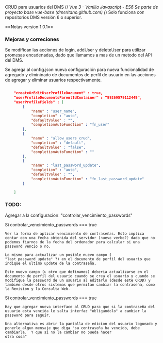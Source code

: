 CRUD para usuarios del DMS (*)
Vue 3 - Vanilla Javascript - ES6
Se parte de proyecto base vue-base (dmeritano.github.com)
(*) Solo funciona con repositorios DMS versión 6 o superior.


==Notas version 1.0.1==


### Mejoras y correciones

Se modifican las acciones de login, addUser y deleteUser para utilizar promesas encadenadas, dado que llamamos a mas de un metodo del API del DMS.

Se agrega al config.json nueva configuración para nueva funcionalidad de agregado y elmininado de documentos de perfil de usuario en las acciones de agregar y eliminar usuarios respectivamente.

```json

    "createOrEditUserProfileDocument" : true,
    "userProfileDocumentsParentIdContainer" : "99269579112449",
    "userProfileFields" : [
        {
            "name" : "user_name",
            "completion" : "auto",
            "defaultValue" : "",
            "completionAutoFunction" : "fn_user"
        },
        {
            "name" : "allow_users_crud",
            "completion" : "default",
            "defaultValue" : "false",
            "completionAutoFunction" : ""    
        },
        {
            "name" : "last_password_update",
            "completion" : "auto",
            "defaultValue" : "",
            "completionAutoFunction" : "fn_last_password_update"    
        }        

    ]      
```

### TODO:

Agregar a la configuracion: "controlar_vencimiento_passwords"

Si controlar_vencimiento_passwords === true

    Ver la forma de aplicar vencimiento de contraseñas. Esto implica contar con una fecha obtenida del servidor (nuevo verbo?) dado que no podemos fiarnos de la fecha del ordenador para calcular si una password vencio o no.

    Lo mismo para actualizar un posible nuevo campo ( "last_password_update" ?) en el documento de perfil del usuario que indique el ultimo update de la contraseña.  

    Este nuevo campo (u otro que definamos) deberia actualizarse en el documento de perfil del usuario cuando se crea el usuario y cuando se modifique la password de un usuario al editarlo (desde este CRUD) y también desde otros sistemas que permitan cambiar la contraseña, como la Revision y la Consulta Web.

Si controlar_vencimiento_passwords === true

    Hay que agregar nueva interface al CRUD para que si la contraseña del usuario esta vencida le salta interfaz "obligándolo" a cambiar la password para seguir.

    Una alternativa es abrir la pantalla de edicion del usuario logueado y ponerle algun mensaje que diga "su contraseña ha vencido, debe cambiarla.  Y que si no la cambiar no pueda hacer 
    otra cosa"


